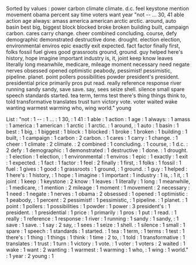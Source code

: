Sorted by values :
power carbon climate climate. d.c. feel keystone mention movement obama percent say time voters want year "not -- ... 30, 41 able action age always: amass america american arctic arctic. around, auto basin best big, biggest block blocked broke broken building built, campaign carbon. cares carry change. cheer combined concluding. course, defy demographic demonstrated destructive done. drought. election election, environmental enviros epic exactly exit expected. fact factor finally first, folks fossil fuel gives good grassroots ground, ground. guy helped here's history, hope imagine important industry is, it, joint keep know leaves literally long meanwhile, medicare, mileage moment necessary need negate nerves obsessed opened optimistic peabody, pessimist! pessimistic, pipeline. planet. point pollers possibilities powder president's president. presidential price primarily pros put read. really reference response river running sandy sandy, save save. say, sees seize shell. silence small spare speech standards started. tea term, terms test there's thing things think to, told transformative translates trust turn victory vote. voter waited wake wanting warmest warming who, wing world." young 

List :
"not : 1
-- : 1
... : 1
30, : 1
41 : 1
able : 1
action : 1
age : 1
always: : 1
amass : 1
america : 1
american : 1
arctic : 1
arctic. : 1
around, : 1
auto : 1
basin : 1
best : 1
big, : 1
biggest : 1
block : 1
blocked : 1
broke : 1
broken : 1
building : 1
built, : 1
campaign : 1
carbon : 2
carbon. : 1
cares : 1
carry : 1
change. : 1
cheer : 1
climate : 2
climate. : 2
combined : 1
concluding. : 1
course, : 1
d.c. : 2
defy : 1
demographic : 1
demonstrated : 1
destructive : 1
done. : 1
drought. : 1
election : 1
election, : 1
environmental : 1
enviros : 1
epic : 1
exactly : 1
exit : 1
expected. : 1
fact : 1
factor : 1
feel : 2
finally : 1
first, : 1
folks : 1
fossil : 1
fuel : 1
gives : 1
good : 1
grassroots : 1
ground, : 1
ground. : 1
guy : 1
helped : 1
here's : 1
history, : 1
hope : 1
imagine : 1
important : 1
industry : 1
is, : 1
it, : 1
joint : 1
keep : 1
keystone : 2
know : 1
leaves : 1
literally : 1
long : 1
meanwhile, : 1
medicare, : 1
mention : 2
mileage : 1
moment : 1
movement : 2
necessary : 1
need : 1
negate : 1
nerves : 1
obama : 2
obsessed : 1
opened : 1
optimistic : 1
peabody, : 1
percent : 2
pessimist! : 1
pessimistic, : 1
pipeline. : 1
planet. : 1
point : 1
pollers : 1
possibilities : 1
powder : 1
power : 3
president's : 1
president. : 1
presidential : 1
price : 1
primarily : 1
pros : 1
put : 1
read. : 1
really : 1
reference : 1
response : 1
river : 1
running : 1
sandy : 1
sandy, : 1
save : 1
save. : 1
say : 2
say, : 1
sees : 1
seize : 1
shell. : 1
silence : 1
small : 1
spare : 1
speech : 1
standards : 1
started. : 1
tea : 1
term, : 1
terms : 1
test : 1
there's : 1
thing : 1
things : 1
think : 1
time : 2
to, : 1
told : 1
transformative : 1
translates : 1
trust : 1
turn : 1
victory : 1
vote. : 1
voter : 1
voters : 2
waited : 1
wake : 1
want : 2
wanting : 1
warmest : 1
warming : 1
who, : 1
wing : 1
world." : 1
year : 2
young : 1
